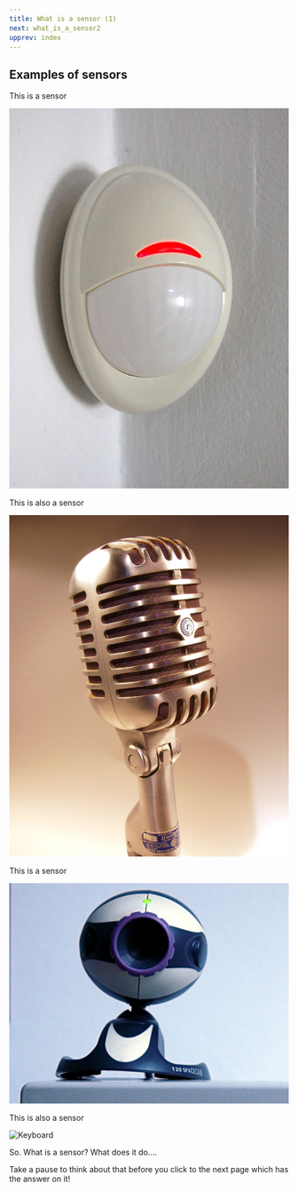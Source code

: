 ```yaml
---
title: What is a sensor (1)
next: what_is_a_sensor2
upprev: index
---
```

## Examples of sensors

This is a sensor

![Passive infrared motion detector](images/pir.jpg "A passive infrared motion detector")

This is also a sensor

![Microphone](images/microphone.jpg "A microphone")

This is a sensor

![Camera](images/webcam.jpg "A web cam")

This is also a sensor

![Keyboard](images/keyboard.jpg "A computer keyboard")

So. What is a sensor? What does it do....

Take a pause to think about that before you click to the next page which has the answer on it!
